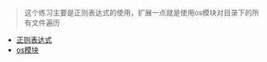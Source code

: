 >这个练习主要是正则表达式的使用，扩展一点就是使用os模块对目录下的所有文件遍历

+ [正则表达式](http://www.cnblogs.com/huxi/archive/2010/07/04/1771073.html)
+ [os模块](http://blog.csdn.net/calling_wisdom/article/details/41644273)
